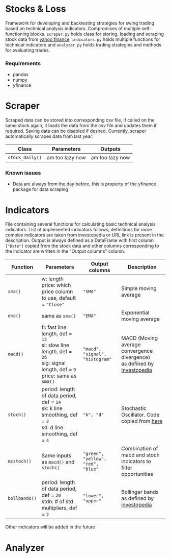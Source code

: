 # Stocks & Loss
Framework for developing and backtesting strategies for swing trading based on technical analysis indicators. Compromises of multiple self-functioning blocks. ```scraper.py``` holds class for storing, loading and scraping stock data from [yahoo finance](https://finance.yahoo.com/). ```indicators.py``` holds multiple functions for technical indicators and ```analyzer.py``` holds trading strategies and methods for evaluating trades.

### Requirements
* pandas
* numpy
* yfinance

# Scraper

Scraped data can be stored into corresponding csv file, if called on the same stock again, it loads the data from the csv file and updates them if required. Saving data can be disabled if desired. Currently, scraper automatically scrapes data from last year. 

Class | Parameters | Outputs 
------|------------|--------
```stock_daily()``` | am too lazy now | am too lazy now

### Known issues
* Data are always from the day before, this is property of the yfinance package for data scraping

# Indicators

File containing several functions for calculating basic technical analysis indicators. List of implemented indicators follows, definitions for more complex indicators are taken from investopedia or URL link is present in the description. Output is always defined as a DataFrame with first column ```["Date"]``` copied from the stock data and other columns corresponding to the indicator are written in the "Output columns" column.

Function | Parameters | Output columns | Description
----------|------------|---------|-------------
```sma()``` | w: length <br> price: which price column to use, default = ```"Close"``` | ```"SMA"``` | Simple moving average
```ema()``` | same as ```sma()``` | ```"EMA"``` | Exponential moving average
```macd()``` | fl: fast line length, def = ```12``` <br> sl: slow line length, def = ```26``` <br> sig: signal length, def = ```9``` <br> price: same as ```sma()``` | ```"macd", "signal", "histogram"``` | MACD (Moving average convergence divergence) <br> as defined by [Investopedia](https://www.investopedia.com/terms/m/macd.asp)
```stoch()``` | period: length of data period, def = ```14``` <br> sk: k line smoothing, def = ```2``` <br> sd: d line smoothing, def = ```4``` | ```"k", "d"``` | Stochastic Oscillator. Code copied from [here](https://www.learnpythonwithrune.org/pandas-calculate-the-stochastic-oscillator-indicator-for-stocks/)
```mcstoch()``` | Same inputs as ```macd()``` and ```stoch()``` | ```"green", "yellow", "red", "blue"``` | Combination of macd and stoch indicators to filter opportunities
```bollbands()``` | period: length of data period, def = ```20``` <br> stdn: # of std multipliers, def = ```2``` | ```"lower", "upper"``` | Bollinger bands as defined by [investopedia](https://www.investopedia.com/terms/b/bollingerbands.asp)

Other indicators will be added in the future

# Analyzer
